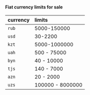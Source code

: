 #### Fiat currency limits for sale 

| currency | limits                |
| :-------- | :------------------------- |
| `rub` | 5000-150000
| `usd` | 30-2200
| `kzt` | 5000-1000000
| `uah` | 500 - 75000
| `byn` | 40 - 10000
| `tjs` | 140 - 7000
| `azn` | 20 - 2000
| `uzs` | 100000 - 8000000
